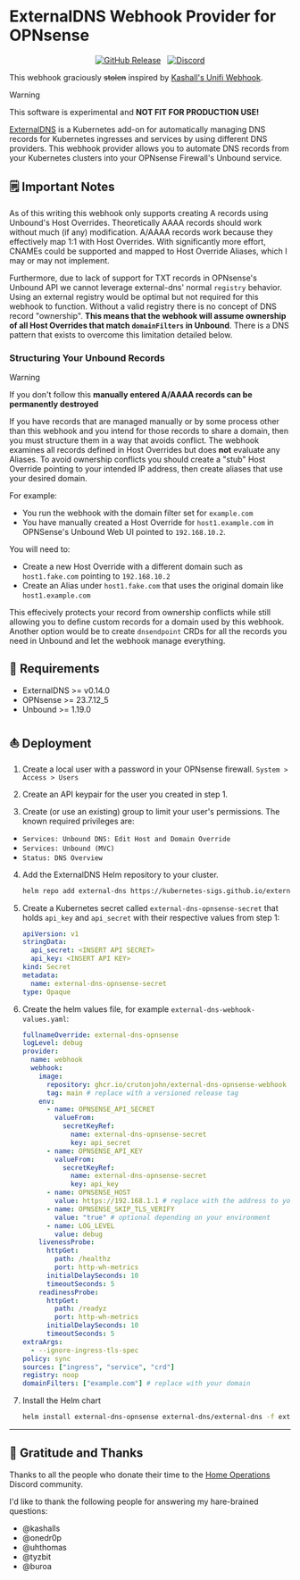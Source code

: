 # ExternalDNS Webhook Provider for OPNsense

<div align="center">

[![GitHub Release](https://img.shields.io/github/v/release/crutonjohn/external-dns-opnsense-webhook?style=for-the-badge)](https://github.com/opnsense/external-dns-opnsense-webhook/releases)&nbsp;&nbsp;
[![Discord](https://img.shields.io/discord/673534664354430999?style=for-the-badge&label&logo=discord&logoColor=white&color=blue)](https://discord.gg/home-operations)

</div>

This webhook graciously ~~stolen~~ inspired by [Kashall's Unifi Webhook](https://github.com/kashalls/external-dns-unifi-webhook).

> [!WARNING]
> This software is experimental and **NOT FIT FOR PRODUCTION USE!**

[ExternalDNS](https://github.com/kubernetes-sigs/external-dns) is a Kubernetes add-on for automatically managing DNS records for Kubernetes ingresses and services by using different DNS providers. This webhook provider allows you to automate DNS records from your Kubernetes clusters into your OPNsense Firewall's Unbound service.

## 🗒️ Important Notes

As of this writing this webhook only supports creating A records using Unbound's Host Overrides. Theoretically AAAA records should work without much (if any) modification. A/AAAA records work because they effectively map 1:1 with Host Overrides. With significantly more effort, CNAMEs could be supported and mapped to Host Override Aliases, which I may or may not implement.

Furthermore, due to lack of support for TXT records in OPNsense's Unbound API we cannot leverage external-dns' normal `registry` behavior. Using an external registry would be optimal but not required for this webhook to function. Without a valid registry there is no concept of DNS record "ownership". **This means that the webhook will assume ownership of all Host Overrides that match `domainFilters` in Unbound**. There is a DNS pattern that exists to overcome this limitation detailed below.

### Structuring Your Unbound Records

> [!WARNING]
> If you don't follow this **manually entered A/AAAA records can be permanently destroyed**

If you have records that are managed manually or by some process other than this webhook and you intend for those records to share a domain, then you must structure them in a way that avoids conflict. The webhook examines all records defined in Host Overrides but does **not** evaluate any Aliases. To avoid ownership conflicts you should create a "stub" Host Override pointing to your intended IP address, then create aliases that use your desired domain.

For example:

- You run the webhook with the domain filter set for `example.com`
- You have manually created a Host Override for `host1.example.com` in OPNSense's Unbound Web UI pointed to `192.168.10.2`.

You will need to:
- Create a new Host Override with a different domain such as `host1.fake.com` pointing to `192.168.10.2`
- Create an Alias under `host1.fake.com` that uses the original domain like `host1.example.com`

This effecively protects your record from ownership conflicts while still allowing you to define custom records for a domain used by this webhook. Another option would be to create `dnsendpoint` CRDs for all the records you need in Unbound and let the webhook manage everything.

## 🎯 Requirements

- ExternalDNS >= v0.14.0
- OPNsense >= 23.7.12_5
- Unbound >= 1.19.0

## ⛵ Deployment

1. Create a local user with a password in your OPNsense firewall. `System > Access > Users`

2. Create an API keypair for the user you created in step 1.

3. Create (or use an existing) group to limit your user's permissions. The known required privileges are:
- `Services: Unbound DNS: Edit Host and Domain Override`
- `Services: Unbound (MVC)`
- `Status: DNS Overview`

4. Add the ExternalDNS Helm repository to your cluster.

    ```sh
    helm repo add external-dns https://kubernetes-sigs.github.io/external-dns/
    ```

5. Create a Kubernetes secret called `external-dns-opnsense-secret` that holds `api_key` and `api_secret` with their respective values from step 1:

    ```yaml
    apiVersion: v1
    stringData:
      api_secret: <INSERT API SECRET>
      api_key: <INSERT API KEY>
    kind: Secret
    metadata:
      name: external-dns-opnsense-secret
    type: Opaque
    ```

6. Create the helm values file, for example `external-dns-webhook-values.yaml`:

    ```yaml
    fullnameOverride: external-dns-opnsense
    logLevel: debug
    provider:
      name: webhook
      webhook:
        image:
          repository: ghcr.io/crutonjohn/external-dns-opnsense-webhook
          tag: main # replace with a versioned release tag
        env:
          - name: OPNSENSE_API_SECRET
            valueFrom:
              secretKeyRef:
                name: external-dns-opnsense-secret
                key: api_secret
          - name: OPNSENSE_API_KEY
            valueFrom:
              secretKeyRef:
                name: external-dns-opnsense-secret
                key: api_key
          - name: OPNSENSE_HOST
            value: https://192.168.1.1 # replace with the address to your OPNsense router
          - name: OPNSENSE_SKIP_TLS_VERIFY
            value: "true" # optional depending on your environment
          - name: LOG_LEVEL
            value: debug
        livenessProbe:
          httpGet:
            path: /healthz
            port: http-wh-metrics
          initialDelaySeconds: 10
          timeoutSeconds: 5
        readinessProbe:
          httpGet:
            path: /readyz
            port: http-wh-metrics
          initialDelaySeconds: 10
          timeoutSeconds: 5
    extraArgs:
      - --ignore-ingress-tls-spec
    policy: sync
    sources: ["ingress", "service", "crd"]
    registry: noop
    domainFilters: ["example.com"] # replace with your domain
    ```

7. Install the Helm chart

    ```sh
    helm install external-dns-opnsense external-dns/external-dns -f external-dns-opnsense-values yaml --version 1.14.3 -n external-dns
    ```

---

## 🤝 Gratitude and Thanks

Thanks to all the people who donate their time to the [Home Operations](https://discord.gg/home-operations) Discord community.

I'd like to thank the following people for answering my hare-brained questions:
- @kashalls
- @onedr0p
- @uhthomas
- @tyzbit
- @buroa
